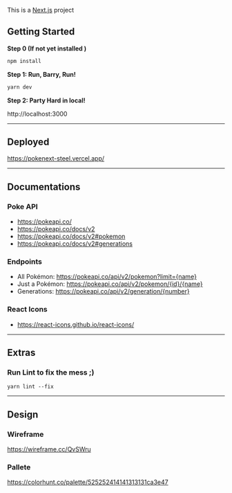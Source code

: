 This is a [Next.js](https://nextjs.org/) project

## Getting Started

**Step 0 (If not yet installed )**

```bash
npm install
```

**Step 1: Run, Barry, Run!**

```bash
yarn dev
```

**Step 2: Party Hard in local!**

http://localhost:3000

---

## Deployed
https://pokenext-steel.vercel.app/

---

## Documentations

### Poke API 
- https://pokeapi.co/
- https://pokeapi.co/docs/v2
- https://pokeapi.co/docs/v2#pokemon
- https://pokeapi.co/docs/v2#generations

### Endpoints 
- All Pokémon: https://pokeapi.co/api/v2/pokemon?limit={name}
- Just a Pokémon: https://pokeapi.co/api/v2/pokemon/{id}/{name}
- Generations: https://pokeapi.co/api/v2/generation/{number}

### React Icons
- https://react-icons.github.io/react-icons/ 

---

## Extras

### Run Lint to fix the mess ;) 
```
yarn lint --fix
```

---

## Design 
### Wireframe
https://wireframe.cc/QvSWru

### Pallete
https://colorhunt.co/palette/525252414141313131ca3e47
